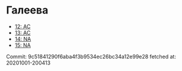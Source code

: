 # Галеева
- [12: AC](12.md)
- [13: AC](13.md)
- [14: NA](14.md)
- [15: NA](15.md)

Commit: 9c51841290f6aba4f3b9534ec26bc34a12e99e28
 fetched at: 20201001-200413
